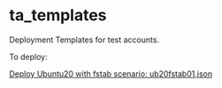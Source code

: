 # ta_templates
Deployment Templates for test accounts.

To deploy:

[Deploy Ubuntu20 with fstab scenario: ub20fstab01.json](https://portal.azure.com/#create/Microsoft.Template/uri/https%3a%2f%2fraw.githubusercontent.com%2fadelgadohell%2fta_templates%2fmain%2fub20fstab01.json)
